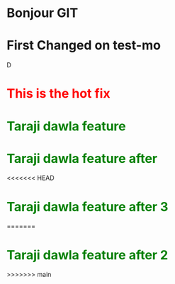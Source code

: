 <h1>Bonjour GIT</h1>
<h1>First Changed on test-mo</h1>D
<h1 style="color:red">This is the hot fix</h1>
<h1 style="color:green">Taraji dawla feature</h1>
<h1 style="color:green">Taraji dawla feature after</h1>
<<<<<<< HEAD

<h1 style="color:green">Taraji dawla feature after 3</h1>
=======
<h1 style="color:green">Taraji dawla feature after 2</h1>
>>>>>>> main
